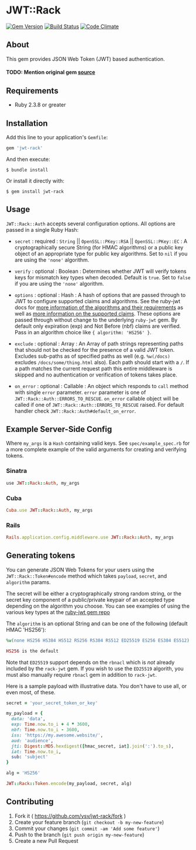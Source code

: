# JWT::Rack

[![Gem Version](https://badge.fury.io/rb/jwt-rack.svg)](http://badge.fury.io/rb/jwt-rack)
[![Build Status](https://travis-ci.org/ysv/jwt-rack.svg)](https://travis-ci.org/ysv/jwt-rack)
[![Code Climate](https://codeclimate.com/github/ysv/jwt-rack/badges/gpa.svg)](https://codeclimate.com/github/ysv/jwt-rack)

## About

This gem provides JSON Web Token (JWT) based authentication.

#### TODO: Mention original gem [source](https://github.com/eparreno/rack-jwt)

## Requirements

- Ruby 2.3.8 or greater

## Installation

Add this line to your application's `Gemfile`:

```ruby
gem 'jwt-rack'
```

And then execute:

```
$ bundle install
```

Or install it directly with:

```
$ gem install jwt-rack
```

## Usage

`JWT::Rack::Auth` accepts several configuration options. All options are passed in a single Ruby Hash:

* `secret` : required : `String` || `OpenSSL::PKey::RSA` || `OpenSSL::PKey::EC` : A cryptographically secure String (for HMAC algorithms) or a public key object of an appropriate type for public key algorithms. Set to `nil` if you are using the `'none'` algorithm.

* `verify` : optional : Boolean : Determines whether JWT will verify tokens keys for mismatch key types when decoded. Default is `true`. Set to `false` if you are using the `'none'` algorithm.

* `options` : optional : Hash : A hash of options that are passed through to JWT to configure supported claims and algorithms. See the ruby-jwt docs for [more information of the algorithms and their requirements](https://github.com/jwt/ruby-jwt#algorithms-and-usage) as well as [more information on the supported claims](https://github.com/progrium/ruby-jwt#support-for-reserved-claim-names). These options are passed through without change to the underlying `ruby-jwt` gem. By default only expiration (exp) and Not Before (nbf) claims are verified. Pass in an algorithm choice like `{ algorithm: 'HS256' }`.

* `exclude` : optional : Array : An Array of path strings representing paths that should not be checked for the presence of a valid JWT token. Excludes sub-paths as of specified paths as well (e.g. `%w(/docs)` excludes `/docs/some/thing.html` also). Each path should start with a `/`. If a path matches the current request path this entire middleware is skipped and no authentication or verification of tokens takes place.

* `on_error` : optional : Callable : An object which responds to `call` method with single `error` parameter. `error` parameter is one of `JWT::Rack::Auth::ERRORS_TO_RESCUE`. `on_error` callable object will be called if one of `JWT::Rack::Auth::ERRORS_TO_RESCUE` raised. For default handler check `JWT::Rack::Auth#default_on_error`.

## Example Server-Side Config

Where `my_args` is a `Hash` containing valid keys. See `spec/example_spec.rb`
for a more complete example of the valid arguments for creating and verifying
tokens.

### Sinatra

```ruby
use JWT::Rack::Auth, my_args
```

### Cuba

```ruby
Cuba.use JWT::Rack::Auth, my_args
```

### Rails

```ruby
Rails.application.config.middleware.use JWT::Rack::Auth, my_args
```

## Generating tokens
You can generate JSON Web Tokens for your users using the
`JWT::Rack::Token#encode` method which takes `payload`,
`secret`, and `algorithm` params.

The secret will be either a cryptographically strong random string, or the
secret key component of a public/private keypair of an accepted type depending on
the algorithm you choose. You can see examples of using the various key types at
the [ruby-jwt gem repo](https://github.com/jwt/ruby-jwt/blob/master/README.md)

The `algorithm` is an optional String and can be one of the following (default HMAC 'HS256'):

```ruby
%w(none HS256 HS384 HS512 RS256 RS384 RS512 ED25519 ES256 ES384 ES512)

HS256 is the default
```

Note that `ED25519` support depends on the `rbnacl` which is _not_ already included by the
`rack-jwt` gem. If you wish to use the `ED25519` algorith, you must also manually require
`rbnacl` gem in addition to `rack-jwt`.

Here is a sample payload with illustrative data. You don't have to use all,
or even most, of these.

```ruby
secret = 'your_secret_token_or_key'

my_payload = {
  data: 'data',
  exp: Time.now.to_i + 4 * 3600,
  nbf: Time.now.to_i - 3600,
  iss: 'https://my.awesome.website/',
  aud: 'audience',
  jti: Digest::MD5.hexdigest([hmac_secret, iat].join(':').to_s),
  iat: Time.now.to_i,
  sub: 'subject'
}

alg = 'HS256'

JWT::Rack::Token.encode(my_payload, secret, alg)
```

## Contributing

1. Fork it ( https://github.com/ysv/jwt-rack/fork )
2. Create your feature branch (`git checkout -b my-new-feature`)
3. Commit your changes (`git commit -am 'Add some feature'`)
4. Push to the branch (`git push origin my-new-feature`)
5. Create a new Pull Request
